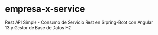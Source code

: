 # empresa-x-service
Rest API Simple - Consumo de Servicio Rest en Srpring-Boot con Angular 13 y Gestor de Base de Datos H2
